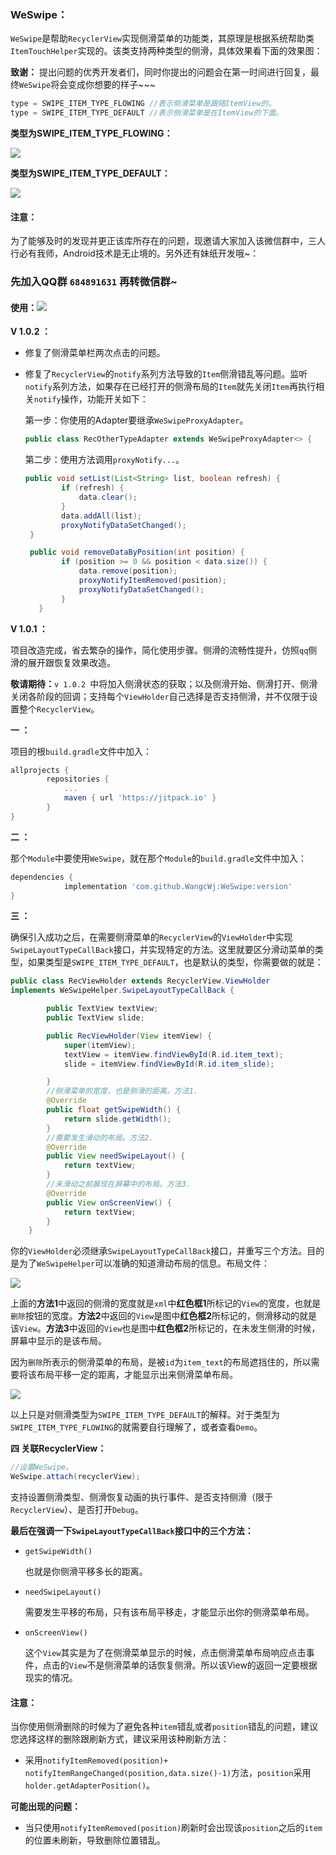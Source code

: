 ### WeSwipe：

`WeSwipe`是帮助`RecyclerView`实现侧滑菜单的功能类，其原理是根据系统帮助类`ItemTouchHelper`实现的。该类支持两种类型的侧滑，具体效果看下面的效果图：

**致谢：** 提出问题的优秀开发者们，同时你提出的问题会在第一时间进行回复，最终`WeSwipe`将会变成你想要的样子~~~

```java
type = SWIPE_ITEM_TYPE_FLOWING //表示侧滑菜单是跟随ItemView的。
type = SWIPE_ITEM_TYPE_DEFAULT //表示侧滑菜单是在ItemView的下面。   
```

**类型为SWIPE_ITEM_TYPE_FLOWING：**

![](https://raw.githubusercontent.com/WangcWj/image-folder/master/slide.gif)

**类型为SWIPE_ITEM_TYPE_DEFAULT：**

![](https://raw.githubusercontent.com/WangcWj/image-folder/master/videotogif_2018.05.02_19.02.16.gif)

#### 注意： 

为了能够及时的发现并更正该库所存在的问题，现邀请大家加入该微信群中，三人行必有我师，Android技术是无止境的。另外还有妹纸开发哦~：

### 先加入QQ群 `684891631` 再转微信群~

#### 使用：[![](https://jitpack.io/v/WangcWj/WeSwipe.svg)](https://jitpack.io/#WangcWj/WeSwipe)

**V 1.0.2 ：**

*  修复了侧滑菜单栏两次点击的问题。

* 修复了`RecyclerView`的`notify`系列方法导致的`Item`侧滑错乱等问题。监听`notify`系列方法，如果存在已经打开的侧滑布局的`Item`就先关闭`Item`再执行相关`notify`操作，功能开关如下：

  第一步：你使用的Adapter要继承`WeSwipeProxyAdapter`。

  ```java
  public class RecOtherTypeAdapter extends WeSwipeProxyAdapter<> {
  ```

  第二步：使用方法调用`proxyNotify...`。

  ```java
  public void setList(List<String> list, boolean refresh) {
          if (refresh) {
              data.clear();
          }
          data.addAll(list);
          proxyNotifyDataSetChanged();
   }
  
   public void removeDataByPosition(int position) {
          if (position >= 0 && position < data.size()) {
              data.remove(position);
              proxyNotifyItemRemoved(position);
              proxyNotifyDataSetChanged();
          }
     }
  ```

**V 1.0.1 ：**

 项目改造完成，省去繁杂的操作，简化使用步骤。侧滑的流畅性提升，仿照`qq`侧滑的展开跟恢复效果改造。  

**敬请期待：**`v 1.0.2 `中将加入侧滑状态的获取；以及侧滑开始、侧滑打开、侧滑关闭各阶段的回调；支持每个`ViewHolder`自己选择是否支持侧滑，并不仅限于设置整个`RecyclerView`。

**一 ：**

项目的根`build.gradle`文件中加入：

```groovy
allprojects {
		repositories {
			...
			maven { url 'https://jitpack.io' }
		}
}
```

**二 ：**

那个`Module`中要使用`WeSwipe`，就在那个`Module`的`build.gradle`文件中加入：

```groovy
dependencies {
	        implementation 'com.github.WangcWj:WeSwipe:version'
}
```

**三 ：**

确保引入成功之后，在需要侧滑菜单的`RecyclerView`的`ViewHolder`中实现`SwipeLayoutTypeCallBack`接口，并实现特定的方法。这里就要区分滑动菜单的类型，如果类型是`SWIPE_ITEM_TYPE_DEFAULT`，也是默认的类型，你需要做的就是：

```java
public class RecViewHolder extends RecyclerView.ViewHolder 
implements WeSwipeHelper.SwipeLayoutTypeCallBack {

        public TextView textView;
        public TextView slide;

        public RecViewHolder(View itemView) {
            super(itemView);
            textView = itemView.findViewById(R.id.item_text);
            slide = itemView.findViewById(R.id.item_slide);

        }
        //侧滑菜单的宽度，也是侧滑的距离。方法1.
        @Override
        public float getSwipeWidth() {
            return slide.getWidth();
        }
        //需要发生滑动的布局。方法2.
        @Override
        public View needSwipeLayout() {
            return textView;
        }
        //未滑动之前展现在屏幕中的布局。方法3.
        @Override
        public View onScreenView() {
            return textView;
        }
    }
```

你的`ViewHolder`必须继承`SwipeLayoutTypeCallBack`接口，并重写三个方法。目的是为了`WeSwipeHelper`可以准确的知道滑动布局的信息。布局文件：

![](https://raw.githubusercontent.com/WangcWj/image-folder/master/swipe2.png)

上面的**方法1**中返回的侧滑的宽度就是`xml`中**红色框1**所标记的`View`的宽度，也就是`删除`按钮的宽度。**方法2**中返回的`View`是图中**红色框2**所标记的，侧滑移动的就是该`View`。**方法3**中返回的`View`也是图中**红色框2**所标记的，在未发生侧滑的时候，屏幕中显示的是该布局。

因为`删除`所表示的侧滑菜单的布局，是被`id`为`item_text`的布局遮挡住的，所以需要将该布局平移一定的距离，才能显示出来侧滑菜单布局。

![](https://raw.githubusercontent.com/WangcWj/image-folder/master/swipe3.png)

以上只是对侧滑类型为`SWIPE_ITEM_TYPE_DEFAULT`的解释。对于类型为`SWIPE_ITEM_TYPE_FLOWING`的就需要自行理解了，或者查看`Demo`。

**四 关联RecyclerView：**

```java
//设置WeSwipe。
WeSwipe.attach(recyclerView);
```

支持设置侧滑类型、侧滑恢复动画的执行事件、是否支持侧滑（限于`RecyclerView`）、是否打开`Debug`。

**最后在强调一下`SwipeLayoutTypeCallBack`接口中的三个方法：**

* `getSwipeWidth()`

  也就是你侧滑平移多长的距离。

* `needSwipeLayout()`

  需要发生平移的布局，只有该布局平移走，才能显示出你的侧滑菜单布局。

* `onScreenView()`

  这个`View`其实是为了在侧滑菜单显示的时候，点击侧滑菜单布局响应点击事件，点击的`View`不是侧滑菜单的话恢复侧滑。所以该View的返回一定要根据现实的情况。

#### 注意：

当你使用侧滑删除的时候为了避免各种`item`错乱或者`position`错乱的问题，建议您选择这样的删除跟刷新方式，建议采用该种刷新方法：

* 采用`notifyItemRemoved(position)+ notifyItemRangeChanged(position,data.size()-1)`方法，`position`采用`holder.getAdapterPosition()`。

**可能出现的问题：**

* 当只使用`notifyItemRemoved(position)`刷新时会出现该`position`之后的`item`的位置未刷新，导致删除位置错乱。





